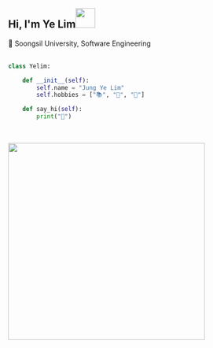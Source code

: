 <h2>Hi, I'm Ye Lim<img src="https://media.giphy.com/media/WUlplcMpOCEmTGBtBW/giphy.gif" width="40"></h2>
🏫 Soongsil University, Software Engineering

<br>
<br>




```python
class Yelim:

    def __init__(self):
        self.name = "Jung Ye Lim"
        self.hobbies = ["📚", "📝", "🎨"]

    def say_hi(self):
        print("👋")
        
```


<br>

<a href="https://github.com/devxb/gitanimals">
  <img src="https://render.gitanimals.org/farms/yel-m" width=400/>
</a>

